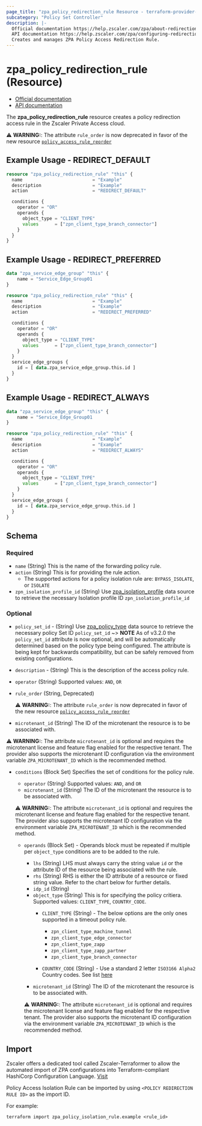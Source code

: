 ```yaml
---
page_title: "zpa_policy_redirection_rule Resource - terraform-provider-zpa"
subcategory: "Policy Set Controller"
description: |-
  Official documentation https://help.zscaler.com/zpa/about-redirection-policy
  API documentation https://help.zscaler.com/zpa/configuring-redirection-policies-using-api
  Creates and manages ZPA Policy Access Redirection Rule.
---
```


# zpa_policy_redirection_rule (Resource)

* [Official documentation](https://help.zscaler.com/zpa/about-redirection-policy)
* [API documentation](https://help.zscaler.com/zpa/configuring-redirection-policies-using-api)

The **zpa_policy_redirection_rule** resource creates a policy redirection access rule in the Zscaler Private Access cloud.

  ⚠️ **WARNING:**: The attribute ``rule_order`` is now deprecated in favor of the new resource  [``policy_access_rule_reorder``](zpa_policy_access_rule_reorder.md)

## Example Usage - REDIRECT_DEFAULT

```terraform
resource "zpa_policy_redirection_rule" "this" {
  name                          = "Example"
  description                   = "Example"
  action                        = "REDIRECT_DEFAULT"

  conditions {
    operator = "OR"
    operands {
      object_type = "CLIENT_TYPE"
      values      = ["zpn_client_type_branch_connector"]
    }
  }
}
```

## Example Usage - REDIRECT_PREFERRED

```terraform
data "zpa_service_edge_group" "this" {
    name = "Service_Edge_Group01
}

resource "zpa_policy_redirection_rule" "this" {
  name                          = "Example"
  description                   = "Example"
  action                        = "REDIRECT_PREFERRED"

  conditions {
    operator = "OR"
    operands {
      object_type = "CLIENT_TYPE"
      values      = ["zpn_client_type_branch_connector"]
    }
  }
  service_edge_groups {
    id = [ data.zpa_service_edge_group.this.id ]
  }
}
```

## Example Usage - REDIRECT_ALWAYS

```terraform
data "zpa_service_edge_group" "this" {
    name = "Service_Edge_Group01
}

resource "zpa_policy_redirection_rule" "this" {
  name                          = "Example"
  description                   = "Example"
  action                        = "REDIRECT_ALWAYS"

  conditions {
    operator = "OR"
    operands {
      object_type = "CLIENT_TYPE"
      values      = ["zpn_client_type_branch_connector"]
    }
  }
  service_edge_groups {
    id = [ data.zpa_service_edge_group.this.id ]
  }
}
```

## Schema

### Required

- `name` (String) This is the name of the forwarding policy rule.
- `action` (String) This is for providing the rule action.
  * The supported actions for a policy isolation rule are: ``BYPASS_ISOLATE``, or ``ISOLATE``
- `zpn_isolation_profile_id` (String) Use [zpa_isolation_profile](https://registry.terraform.io/providers/zscaler/zpa/latest/docs/data-sources/zpa_isolation_profile) data source to retrieve the necessary Isolation profile ID ``zpn_isolation_profile_id``

### Optional

- `policy_set_id` - (String) Use [zpa_policy_type](https://registry.terraform.io/providers/zscaler/zpa/latest/docs/data-sources/zpa_policy_type) data source to retrieve the necessary policy Set ID ``policy_set_id``
    ~> **NOTE** As of v3.2.0 the ``policy_set_id`` attribute is now optional, and will be automatically determined based on the policy type being configured. The attribute is being kept for backwards compatibility, but can be safely removed from existing configurations.
- `description` - (String) This is the description of the access policy rule.
- `operator` (String) Supported values: ``AND``, ``OR``
- `rule_order` (String, Deprecated)

    ⚠️ **WARNING:**: The attribute ``rule_order`` is now deprecated in favor of the new resource  [``policy_access_rule_reorder``](zpa_policy_access_rule_reorder.md)

- `microtenant_id` (String) The ID of the microtenant the resource is to be associated with.

⚠️ **WARNING:**: The attribute ``microtenant_id`` is optional and requires the microtenant license and feature flag enabled for the respective tenant. The provider also supports the microtenant ID configuration via the environment variable `ZPA_MICROTENANT_ID` which is the recommended method.

- `conditions` (Block Set)
Specifies the set of conditions for the policy rule.
  - `operator` (String) Supported values: ``AND``, and ``OR``
  - `microtenant_id` (String) The ID of the microtenant the resource is to be associated with.

  ⚠️ **WARNING:**: The attribute ``microtenant_id`` is optional and requires the microtenant license and feature flag enabled for the respective tenant. The provider also supports the microtenant ID configuration via the environment variable `ZPA_MICROTENANT_ID` which is the recommended method.

  - `operands` (Block Set) - Operands block must be repeated if multiple per `object_type` conditions are to be added to the rule.
    - `lhs` (String) LHS must always carry the string value ``id`` or the attribute ID of the resource being associated with the rule.
    - `rhs` (String) RHS is either the ID attribute of a resource or fixed string value. Refer to the chart below for further details.
    - `idp_id` (String)
    - `object_type` (String) This is for specifying the policy critiera. Supported values: `CLIENT_TYPE`, `COUNTRY_CODE`.
        - `CLIENT_TYPE` (String) - The below options are the only ones supported in a timeout policy rule.
            - ``zpn_client_type_machine_tunnel``
            - ``zpn_client_type_edge_connector``
            - ``zpn_client_type_zapp``
            - ``zpn_client_type_zapp_partner``
            - ``zpn_client_type_branch_connector``

        - `COUNTRY_CODE` (String) - Use a standard 2 letter `ISO3166 Alpha2` Country codes. See list [here](https://en.wikipedia.org/wiki/List_of_ISO_3166_country_codes)
    - `microtenant_id` (String) The ID of the microtenant the resource is to be associated with.

    ⚠️ **WARNING:**: The attribute ``microtenant_id`` is optional and requires the microtenant license and feature flag enabled for the respective tenant. The provider also supports the microtenant ID configuration via the environment variable `ZPA_MICROTENANT_ID` which is the recommended method.

## Import

Zscaler offers a dedicated tool called Zscaler-Terraformer to allow the automated import of ZPA configurations into Terraform-compliant HashiCorp Configuration Language.
[Visit](https://github.com/zscaler/zscaler-terraformer)

Policy Access Isolation Rule can be imported by using `<POLICY REDIRECTION RULE ID>` as the import ID.

For example:

```shell
terraform import zpa_policy_isolation_rule.example <rule_id>
```
